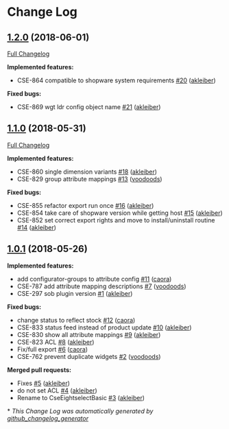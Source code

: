 # Change Log

## [1.2.0](https://github.com/8select/shopware-plugin-sob/tree/1.2.0) (2018-06-01)
[Full Changelog](https://github.com/8select/shopware-plugin-sob/compare/1.1.0...1.2.0)

**Implemented features:**

- CSE-864 compatible to shopware system requirements [\#20](https://github.com/8select/shopware-plugin-sob/pull/20) ([akleiber](https://github.com/akleiber))

**Fixed bugs:**

- CSE-869 wgt ldr config object name [\#21](https://github.com/8select/shopware-plugin-sob/pull/21) ([akleiber](https://github.com/akleiber))

## [1.1.0](https://github.com/8select/shopware-plugin-sob/tree/1.1.0) (2018-05-31)
[Full Changelog](https://github.com/8select/shopware-plugin-sob/compare/1.0.1...1.1.0)

**Implemented features:**

- CSE-860 single dimension variants [\#18](https://github.com/8select/shopware-plugin-sob/pull/18) ([akleiber](https://github.com/akleiber))
- CSE-829 group attribute mappings [\#13](https://github.com/8select/shopware-plugin-sob/pull/13) ([voodoods](https://github.com/voodoods))

**Fixed bugs:**

- CSE-855 refactor export run once [\#16](https://github.com/8select/shopware-plugin-sob/pull/16) ([akleiber](https://github.com/akleiber))
- CSE-854 take care of shopware version while getting host [\#15](https://github.com/8select/shopware-plugin-sob/pull/15) ([akleiber](https://github.com/akleiber))
- CSE-852 set correct export rights and move to install/uninstall routine [\#14](https://github.com/8select/shopware-plugin-sob/pull/14) ([akleiber](https://github.com/akleiber))

## [1.0.1](https://github.com/8select/shopware-plugin-sob/tree/1.0.1) (2018-05-26)
**Implemented features:**

- add configurator-groups to attribute config [\#11](https://github.com/8select/shopware-plugin-sob/pull/11) ([caora](https://github.com/caora))
- CSE-787 add attribute mapping descriptions [\#7](https://github.com/8select/shopware-plugin-sob/pull/7) ([voodoods](https://github.com/voodoods))
- CSE-297 sob plugin version [\#1](https://github.com/8select/shopware-plugin-sob/pull/1) ([akleiber](https://github.com/akleiber))

**Fixed bugs:**

- change status to reflect stock [\#12](https://github.com/8select/shopware-plugin-sob/pull/12) ([caora](https://github.com/caora))
- CSE-833 status feed instead of product update [\#10](https://github.com/8select/shopware-plugin-sob/pull/10) ([akleiber](https://github.com/akleiber))
- CSE-830 show all attribute mappings [\#9](https://github.com/8select/shopware-plugin-sob/pull/9) ([akleiber](https://github.com/akleiber))
- CSE-823 ACL [\#8](https://github.com/8select/shopware-plugin-sob/pull/8) ([akleiber](https://github.com/akleiber))
- Fix/full export [\#6](https://github.com/8select/shopware-plugin-sob/pull/6) ([caora](https://github.com/caora))
- CSE-762 prevent duplicate widgets [\#2](https://github.com/8select/shopware-plugin-sob/pull/2) ([voodoods](https://github.com/voodoods))

**Merged pull requests:**

- Fixes [\#5](https://github.com/8select/shopware-plugin-sob/pull/5) ([akleiber](https://github.com/akleiber))
- do not set ACL [\#4](https://github.com/8select/shopware-plugin-sob/pull/4) ([akleiber](https://github.com/akleiber))
- Rename to CseEightselectBasic [\#3](https://github.com/8select/shopware-plugin-sob/pull/3) ([akleiber](https://github.com/akleiber))



\* *This Change Log was automatically generated by [github_changelog_generator](https://github.com/skywinder/Github-Changelog-Generator)*